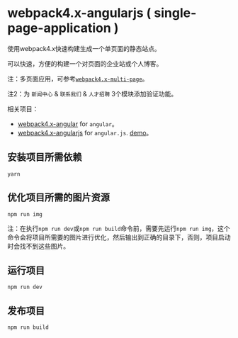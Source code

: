# webpack4.x-angularjs ( single-page-application )

使用webpack4.x快速构建生成一个单页面的静态站点。

可以快速，方便的构建一个对页面的企业站或个人博客。

注：多页面应用，可参考[` webpack4.x-multi-page `](https://github.com/lvzhenbang/webpack4.x-multi-page)。

注2：为 `新闻中心` & `联系我们` & `人才招聘` 3个模块添加验证功能。

相关项目：

* [webpack4.x-angular](https://github.com/lvzhenbang/webpack4.x-angular) for `angular`。
* [webpack4.x-angularjs](https://github.com/lvzhenbang/webpack4.x-angularjs) for `angular.js`. [demo](https://lvzhenbang.github.io/webpack4.x-angularjs/dist/#/index)。

## 安装项目所需依赖

```
yarn
```

## 优化项目所需的图片资源

```
npm run img
```

注：在执行`npm run dev`或`npm run build`命令前，需要先运行`npm run img`，这个命令会将项目所需要的图片进行优化，然后输出到正确的目录下，否则，项目启动时会找不到这些图片。

## 运行项目

```
npm run dev
```

## 发布项目

```
npm run build
```
